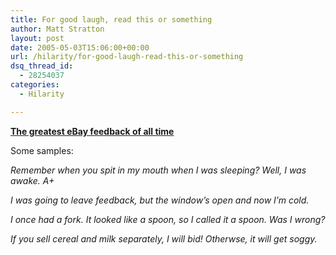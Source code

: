 ```yaml
---
title: For good laugh, read this or something
author: Matt Stratton
layout: post
date: 2005-05-03T15:06:00+00:00
url: /hilarity/for-good-laugh-read-this-or-something
dsq_thread_id:
  - 28254037
categories:
  - Hilarity

---
```

[**The greatest eBay feedback of all time**][1]

Some samples:

_Remember when you spit in my mouth when I was sleeping? Well, I was awake. A+_

_I was going to leave feedback, but the window&#8217;s open and now I&#8217;m cold._

_I once had a fork. It looked like a spoon, so I called it a spoon. Was I wrong?_

_If you sell cereal and milk separately, I will bid! Otherwse, it will get soggy._

 [1]: https://feedback.ebay.com/ws/eBayISAPI.dll?ViewFeedbackMemberLeft&memberid=andy46477&items=25&page=1&frompage=-1&iid=-1&de=off